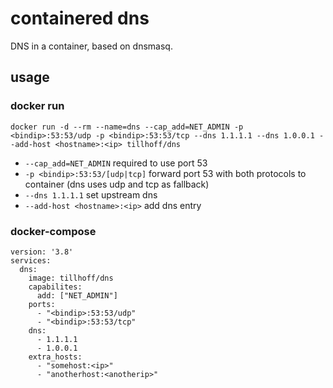 # containered dns
DNS in a container, based on dnsmasq.

## usage

### docker run

`docker run -d --rm --name=dns --cap_add=NET_ADMIN -p <bindip>:53:53/udp -p <bindip>:53:53/tcp --dns 1.1.1.1 --dns 1.0.0.1 --add-host <hostname>:<ip> tillhoff/dns`

- `--cap_add=NET_ADMIN` required to use port 53
- `-p <bindip>:53:53/[udp|tcp]` forward port 53 with both protocols to container (dns uses udp and tcp as fallback)
- `--dns 1.1.1.1` set upstream dns
- `--add-host <hostname>:<ip>` add dns entry

### docker-compose
```
version: '3.8'
services:
  dns:
    image: tillhoff/dns
    capabilites:
      add: ["NET_ADMIN"]
    ports:
      - "<bindip>:53:53/udp"
      - "<bindip>:53:53/tcp"
    dns:
      - 1.1.1.1
      - 1.0.0.1
    extra_hosts:
      - "somehost:<ip>"
      - "anotherhost:<anotherip>"
```